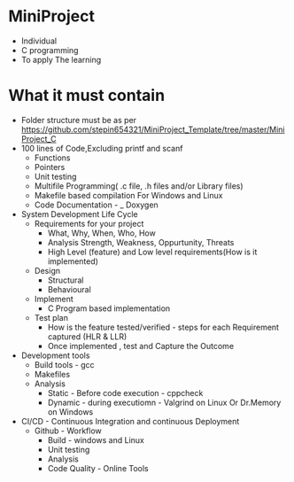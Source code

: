 # MiniProject
* Individual
* C programming
* To apply The learning

# What it must contain
* Folder structure must be as per https://github.com/stepin654321/MiniProject_Template/tree/master/MiniProject_C
* 100 lines of Code,Excluding printf and scanf
   * Functions
   * Pointers
   * Unit testing
   * Multifile Programming( .c file, .h files and/or Library files)
   * Makefile based compilation For Windows and Linux
   * Code Documentation - _ Doxygen
* System Development Life Cycle
  * Requirements for your project
    * What, Why, When, Who, How
    * Analysis Strength, Weakness, Oppurtunity, Threats
    * High Level (feature) and Low level requirements(How is it implemented)
  * Design
    * Structural
    * Behavioural
  * Implement
    * C Program based implementation
  * Test plan
    * How is the feature tested/verified - steps for each  Requirement captured (HLR & LLR)
    * Once implemented , test and Capture the Outcome
* Development tools
  * Build tools - gcc
  * Makefiles
  * Analysis
    * Static - Before code execution - cppcheck
    * Dynamic - during executiomn - Valgrind on Linux Or Dr.Memory on Windows
* CI/CD - Continuous Integration and continuous Deployment
  * Github - Workflow
    * Build - windows and Linux
    * Unit testing
    * Analysis
    * Code Quality - Online Tools
  
   


